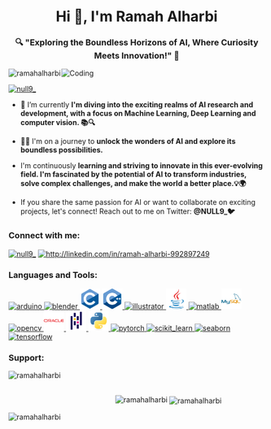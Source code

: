 <h1 align="center">Hi 👋, I'm Ramah Alharbi</h1>
<h3 align="center">🔍 "Exploring the Boundless Horizons of AI, Where Curiosity Meets Innovation!" 🌌</h3>
<img align="right" alt="Coding" width="400" src="https://media.giphy.com/media/Hrm0LJNRkPHDkLIHz9/giphy.gif">

<p align="left"> <img src="https://komarev.com/ghpvc/?username=ramahalharbi&label=Profile%20views&color=0e75b6&style=flat" alt="ramahalharbi" /> </p>

<p align="left"> <a href="https://twitter.com/null9_" target="blank"><img src="https://img.shields.io/twitter/follow/null9_?logo=twitter&style=for-the-badge" alt="null9_" /></a> </p>

- 🌱 I’m currently **I'm diving into the exciting realms of AI research and development, with a focus on Machine Learning, Deep Learning and computer vision. 📚🔍**

- 🤖🌱 I'm on a journey to **unlock the wonders of AI and explore its boundless possibilities.**

- I'm continuously **learning and striving to innovate in this ever-evolving field. I'm fascinated by the potential of AI to transform industries, solve complex challenges, and make the world a better place.💡🌍**

- If you share the same passion for AI or want to collaborate on exciting projects, let's connect! Reach out to me on Twitter: **@NULL9_🐦**

<h3 align="left">Connect with me:</h3>
<p align="left">
<a href="https://twitter.com/null9_" target="blank"><img align="center" src="https://raw.githubusercontent.com/rahuldkjain/github-profile-readme-generator/master/src/images/icons/Social/twitter.svg" alt="null9_" height="30" width="40" /></a>
<a href="https://linkedin.com//ramah-alharbi-992897249" target="blank"><img align="center" src="https://raw.githubusercontent.com/rahuldkjain/github-profile-readme-generator/master/src/images/icons/Social/linked-in-alt.svg" alt="http://linkedin.com/in/ramah-alharbi-992897249" height="30" width="40" /></a>
</p>

<h3 align="left">Languages and Tools:</h3>
<p align="left"> <a href="https://www.arduino.cc/" target="_blank" rel="noreferrer"> <img src="https://cdn.worldvectorlogo.com/logos/arduino-1.svg" alt="arduino" width="40" height="40"/> </a> <a href="https://www.blender.org/" target="_blank" rel="noreferrer"> <img src="https://download.blender.org/branding/community/blender_community_badge_white.svg" alt="blender" width="40" height="40"/> </a> <a href="https://www.cprogramming.com/" target="_blank" rel="noreferrer"> <img src="https://raw.githubusercontent.com/devicons/devicon/master/icons/c/c-original.svg" alt="c" width="40" height="40"/> </a> <a href="https://www.w3schools.com/cpp/" target="_blank" rel="noreferrer"> <img src="https://raw.githubusercontent.com/devicons/devicon/master/icons/cplusplus/cplusplus-original.svg" alt="cplusplus" width="40" height="40"/> </a> <a href="https://www.adobe.com/in/products/illustrator.html" target="_blank" rel="noreferrer"> <img src="https://www.vectorlogo.zone/logos/adobe_illustrator/adobe_illustrator-icon.svg" alt="illustrator" width="40" height="40"/> </a> <a href="https://www.java.com" target="_blank" rel="noreferrer"> <img src="https://raw.githubusercontent.com/devicons/devicon/master/icons/java/java-original.svg" alt="java" width="40" height="40"/> </a> <a href="https://www.mathworks.com/" target="_blank" rel="noreferrer"> <img src="https://upload.wikimedia.org/wikipedia/commons/2/21/Matlab_Logo.png" alt="matlab" width="40" height="40"/> </a> <a href="https://www.mysql.com/" target="_blank" rel="noreferrer"> <img src="https://raw.githubusercontent.com/devicons/devicon/master/icons/mysql/mysql-original-wordmark.svg" alt="mysql" width="40" height="40"/> </a> <a href="https://opencv.org/" target="_blank" rel="noreferrer"> <img src="https://www.vectorlogo.zone/logos/opencv/opencv-icon.svg" alt="opencv" width="40" height="40"/> </a> <a href="https://www.oracle.com/" target="_blank" rel="noreferrer"> <img src="https://raw.githubusercontent.com/devicons/devicon/master/icons/oracle/oracle-original.svg" alt="oracle" width="40" height="40"/> </a> <a href="https://pandas.pydata.org/" target="_blank" rel="noreferrer"> <img src="https://raw.githubusercontent.com/devicons/devicon/2ae2a900d2f041da66e950e4d48052658d850630/icons/pandas/pandas-original.svg" alt="pandas" width="40" height="40"/> </a> <a href="https://www.python.org" target="_blank" rel="noreferrer"> <img src="https://raw.githubusercontent.com/devicons/devicon/master/icons/python/python-original.svg" alt="python" width="40" height="40"/> </a> <a href="https://pytorch.org/" target="_blank" rel="noreferrer"> <img src="https://www.vectorlogo.zone/logos/pytorch/pytorch-icon.svg" alt="pytorch" width="40" height="40"/> </a> <a href="https://scikit-learn.org/" target="_blank" rel="noreferrer"> <img src="https://upload.wikimedia.org/wikipedia/commons/0/05/Scikit_learn_logo_small.svg" alt="scikit_learn" width="40" height="40"/> </a> <a href="https://seaborn.pydata.org/" target="_blank" rel="noreferrer"> <img src="https://seaborn.pydata.org/_images/logo-mark-lightbg.svg" alt="seaborn" width="40" height="40"/> </a> <a href="https://www.tensorflow.org" target="_blank" rel="noreferrer"> <img src="https://www.vectorlogo.zone/logos/tensorflow/tensorflow-icon.svg" alt="tensorflow" width="40" height="40"/> </a> </p>

<h3 align="left">Support:</h3>
<p><a href="https://www.buymeacoffee.com/ramahalharbi"> <img align="left" src="https://cdn.buymeacoffee.com/buttons/v2/default-yellow.png" height="50" width="210" alt="ramahalharbi" /></a></p><br><br>

<p><img align="left" src="https://github-readme-stats.vercel.app/api/top-langs?username=ramahalharbi&show_icons=true&locale=en&layout=compact" alt="ramahalharbi" /></p>

<p>&nbsp;<img align="center" src="https://github-readme-stats.vercel.app/api?username=ramahalharbi&show_icons=true&locale=en" alt="ramahalharbi" /></p>

<p><img align="center" src="https://github-readme-streak-stats.herokuapp.com/?user=ramahalharbi&" alt="ramahalharbi" /></p>
